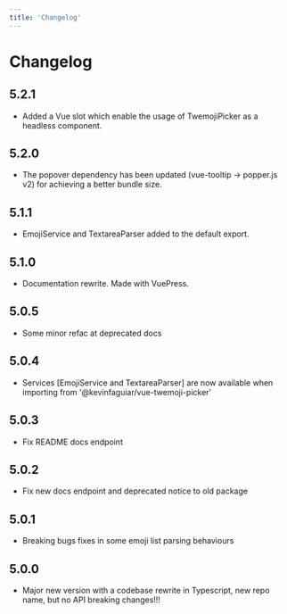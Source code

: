 ```yaml
---
title: 'Changelog'
---
```


# Changelog

## 5.2.1

- Added a Vue slot which enable the usage of TwemojiPicker as a headless component.

## 5.2.0

- The popover dependency has been updated (vue-tooltip -> popper.js v2) for achieving a better bundle size.

## 5.1.1

- EmojiService and TextareaParser added to the default export.

## 5.1.0

- Documentation rewrite. Made with VuePress.

## 5.0.5

- Some minor refac at deprecated docs

## 5.0.4

- Services [EmojiService and TextareaParser] are now available when importing from '@kevinfaguiar/vue-twemoji-picker'

## 5.0.3

- Fix README docs endpoint

## 5.0.2

- Fix new docs endpoint and deprecated notice to old package

## 5.0.1

- Breaking bugs fixes in some emoji list parsing behaviours

## 5.0.0

- Major new version with a codebase rewrite in Typescript, new repo name, but no API breaking changes!!!